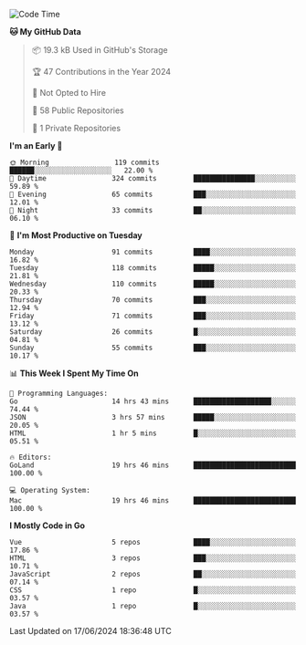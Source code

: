 <!--START_SECTION:waka-->
![Code Time](http://img.shields.io/badge/Code%20Time-1%2C142%20hrs%2033%20mins-blue)

**🐱 My GitHub Data** 

> 📦 19.3 kB Used in GitHub's Storage 
 > 
> 🏆 47 Contributions in the Year 2024
 > 
> 🚫 Not Opted to Hire
 > 
> 📜 58 Public Repositories 
 > 
> 🔑 1 Private Repositories 
 > 
**I'm an Early 🐤** 

```text
🌞 Morning                119 commits         ██████░░░░░░░░░░░░░░░░░░░   22.00 % 
🌆 Daytime                324 commits         ███████████████░░░░░░░░░░   59.89 % 
🌃 Evening                65 commits          ███░░░░░░░░░░░░░░░░░░░░░░   12.01 % 
🌙 Night                  33 commits          ██░░░░░░░░░░░░░░░░░░░░░░░   06.10 % 
```
📅 **I'm Most Productive on Tuesday** 

```text
Monday                   91 commits          ████░░░░░░░░░░░░░░░░░░░░░   16.82 % 
Tuesday                  118 commits         █████░░░░░░░░░░░░░░░░░░░░   21.81 % 
Wednesday                110 commits         █████░░░░░░░░░░░░░░░░░░░░   20.33 % 
Thursday                 70 commits          ███░░░░░░░░░░░░░░░░░░░░░░   12.94 % 
Friday                   71 commits          ███░░░░░░░░░░░░░░░░░░░░░░   13.12 % 
Saturday                 26 commits          █░░░░░░░░░░░░░░░░░░░░░░░░   04.81 % 
Sunday                   55 commits          ███░░░░░░░░░░░░░░░░░░░░░░   10.17 % 
```


📊 **This Week I Spent My Time On** 

```text
💬 Programming Languages: 
Go                       14 hrs 43 mins      ███████████████████░░░░░░   74.44 % 
JSON                     3 hrs 57 mins       █████░░░░░░░░░░░░░░░░░░░░   20.05 % 
HTML                     1 hr 5 mins         █░░░░░░░░░░░░░░░░░░░░░░░░   05.51 % 

🔥 Editors: 
GoLand                   19 hrs 46 mins      █████████████████████████   100.00 % 

💻 Operating System: 
Mac                      19 hrs 46 mins      █████████████████████████   100.00 % 
```

**I Mostly Code in Go** 

```text
Vue                      5 repos             ████░░░░░░░░░░░░░░░░░░░░░   17.86 % 
HTML                     3 repos             ███░░░░░░░░░░░░░░░░░░░░░░   10.71 % 
JavaScript               2 repos             ██░░░░░░░░░░░░░░░░░░░░░░░   07.14 % 
CSS                      1 repo              █░░░░░░░░░░░░░░░░░░░░░░░░   03.57 % 
Java                     1 repo              █░░░░░░░░░░░░░░░░░░░░░░░░   03.57 % 
```




 Last Updated on 17/06/2024 18:36:48 UTC
<!--END_SECTION:waka-->
